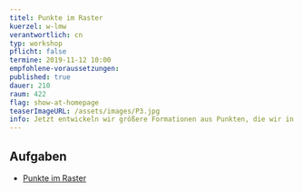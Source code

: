 ```yaml
---
titel: Punkte im Raster
kuerzel: w-lmw
verantwortlich: cn
typ: workshop
pflicht: false
termine: 2019-11-12 10:00
empfohlene-voraussetzungen:
published: true
dauer: 210
raum: 422
flag: show-at-homepage
teaserImageURL: /assets/images/P3.jpg
info: Jetzt entwickeln wir größere Formationen aus Punkten, die wir in verschiedenen Rastern anordnen. Neben unterschiedlichen Rastervarianten spielen hier die Themen Ordnung vs. Unordnung sowie Verdichtung und Auflösung meistens eine Rolle. Jetzt binden wir aber auch vermehrt Parameter an verschiedene externe Gegebenheiten, z.B. die Viewportgröße oder Zeigerposition.
---
```


## Aufgaben
- [Punkte im Raster](/generative-gestaltung/assignments/02-punkt-03-advanced/)
